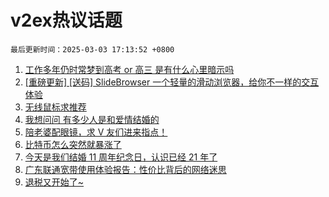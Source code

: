 # v2ex热议话题

`最后更新时间：2025-03-03 17:13:52 +0800`

1. [工作多年仍时常梦到高考 or 高三 是有什么心里暗示吗](https://www.v2ex.com/t/1115460)
1. [[重磅更新] [送码] SlideBrowser 一个轻量的滑动浏览器，给你不一样的交互体验](https://www.v2ex.com/t/1115346)
1. [无线鼠标求推荐](https://www.v2ex.com/t/1115391)
1. [我想问问 有多少人是和爱情结婚的](https://www.v2ex.com/t/1115313)
1. [陪老婆配眼镜，求 V 友们进来指点！](https://www.v2ex.com/t/1115271)
1. [比特币怎么突然就暴涨了](https://www.v2ex.com/t/1115339)
1. [今天是我们结婚 11 周年纪念日，认识已经 21 年了](https://www.v2ex.com/t/1115388)
1. [广东联通宽带使用体验报告：性价比背后的网络迷思](https://www.v2ex.com/t/1115300)
1. [退税又开始了~](https://www.v2ex.com/t/1115367)

